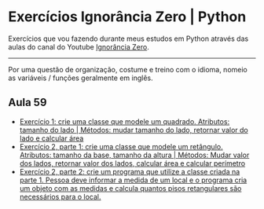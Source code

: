 # Exercícios Ignorância Zero | Python

Exercícios que vou fazendo durante meus estudos em Python através das aulas do canal do Youtube [Ignorância Zero](https://www.youtube.com/playlist?list=PLfCKf0-awunOu2WyLe2pSD2fXUo795xRe).

- - -

Por uma questão de organização, costume e treino com o idioma, nomeio as variáveis / funções geralmente em inglês.

## Aula 59

* [Exercício 1: crie uma classe que modele um quadrado. Atributos: tamanho do lado | Métodos: mudar tamanho do lado, retornar valor do lado e calcular área](aula59-1.py)
* [Exercício 2, parte 1: crie uma classe que modele um retângulo. Atributos: tamanho da base, tamanho da altura | Métodos: Mudar valor dos lados, retornar valor dos lados, calcular área e calcular perímetro](aula59-2-1.py)
* [Exercício 2, parte 2: crie um programa que utilize a classe criada na parte 1. Pessoa deve informar a medida de um local e o programa cria um objeto com as medidas e calcula quantos pisos retangulares são necessários para o local.](aula59-2-2.py)
